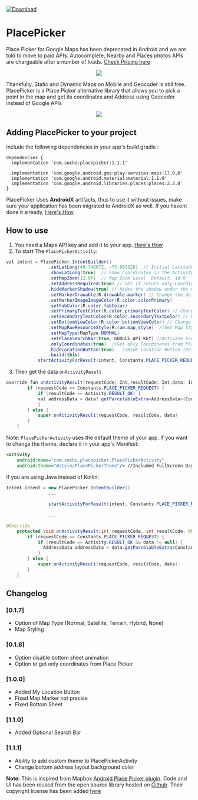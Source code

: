  [ ![Download](https://api.bintray.com/packages/suchox/Android/com.sucho.placepicker/images/download.svg) ](https://bintray.com/suchox/Android/com.sucho.placepicker/_latestVersion)

# PlacePicker
Place Picker for Google Maps has been deprecated in Android and we are told to move to paid APIs. Autocomplete, Nearby and Places photos APIs are chargeable after a number of loads. [Check Pricing here](https://cloud.google.com/maps-platform/pricing/sheet/)

<p align="center"><img src="https://github.com/suchoX/PlacePicker/blob/master/screens/place_picker_deprecated.png"></p>

Thankfully, Static and Dynamic Maps on Mobile and Geocoder is still free. PlacePicker is a Place Picker alternative library that allows you to pick a point in the map and get its coordinates and Address using Geocoder instead of Google APIs

<p align="center"><img src="https://github.com/suchoX/PlacePicker/blob/master/screens/demo.gif"></p>

## Adding PlacePicker to your project

Include the following dependencies in your app's build.gradle :

```
dependencies {
  implementation 'com.sucho:placepicker:1.1.1'

  implementation 'com.google.android.gms:play-services-maps:17.0.0'
  implementation 'com.google.android.material:material:1.1.0'
  implementation 'com.google.android.libraries.places:places:2.2.0'
}
```
PlacePicker Uses **AndroidX** artifacts, thus to use it without issues, make sure your application has been migrated to AndroidX as well. If you havent done it already, [Here's How](https://developer.android.com/jetpack/androidx/migrate)

## How to use

1. You need a Maps API key and add it to your app. [Here's How](https://developers.google.com/maps/documentation/android-sdk/signup)
2. To start The `PlacePickerActivity`:

``` java
val intent = PlacePicker.IntentBuilder()
                .setLatLong(40.748672, -73.985628)  // Initial Latitude and Longitude the Map will load into
                .showLatLong(true)  // Show Coordinates in the Activity
                .setMapZoom(12.0f)  // Map Zoom Level. Default: 14.0
                .setAddressRequired(true) // Set If return only Coordinates if cannot fetch Address for the coordinates. Default: True
                .hideMarkerShadow(true) // Hides the shadow under the map marker. Default: False
                .setMarkerDrawable(R.drawable.marker) // Change the default Marker Image
                .setMarkerImageImageColor(R.color.colorPrimary)
                .setFabColor(R.color.fabColor)
                .setPrimaryTextColor(R.color.primaryTextColor) // Change text color of Shortened Address
                .setSecondaryTextColor(R.color.secondaryTextColor) // Change text color of full Address
                .setBottomViewColor(R.color.bottomViewColor) // Change Address View Background Color (Default: White)
                .setMapRawResourceStyle(R.raw.map_style)  //Set Map Style (https://mapstyle.withgoogle.com/)
                .setMapType(MapType.NORMAL)
                .setPlaceSearchBar(true, GOOGLE_API_KEY) //Activate GooglePlace Search Bar. Default is false/not activated. SearchBar is a chargeable feature by Google
                .onlyCoordinates(true)  //Get only Coordinates from Place Picker
                .hideLocationButton(true)   //Hide Location Button (Default: false)
                .build(this)
            startActivityForResult(intent, Constants.PLACE_PICKER_REQUEST)
```
3. Then get the data `onActivityResult`
```java
override fun onActivityResult(requestCode: Int,resultCode: Int,data: Intent?) {
        if (requestCode == Constants.PLACE_PICKER_REQUEST) {
            if (resultCode == Activity.RESULT_OK) {
            val addressData = data?.getParcelableExtra<AddressData>(Constants.ADDRESS_INTENT)
            }
        } else {
            super.onActivityResult(requestCode, resultCode, data)
        }
    }
```

Note: `PlacePickerActivity` uses the default theme of your app. If you want to change the theme, declare it in your app's Manifest:
```xml
<activity
    android:name="com.sucho.placepicker.PlacePickerActivity"
    android:theme="@style/PlacePickerTheme"/> //Included FullScreen Day-Night Theme
```

If you are using Java instead of Kotlin:
```java
Intent intent = new PlacePicker.IntentBuilder()
                ...
                
                startActivityForResult(intent, Constants.PLACE_PICKER_REQUEST);
                
                ...

@Override
    protected void onActivityResult(int requestCode, int resultCode, @Nullable Intent data) {
        if (requestCode == Constants.PLACE_PICKER_REQUEST) {
            if (resultCode == Activity.RESULT_OK && data != null) {
              AddressData addressData = data.getParcelableExtra(Constants.ADDRESS_INTENT);
            }
        } else {
            super.onActivityResult(requestCode, resultCode, data);
        }
    }
```

## Changelog

### [0.1.7]
- Option of Map Type (Normal, Satellite, Terrain, Hybrid, None)
- Map Styling

### [0.1.8]
- Option disable bottom sheet animation
- Option to get only coordinates from Place Picker

### [1.0.0]
- Added My Location Button
- Fixed Map Marker not precise
- Fixed Bottom Sheet

### [1.1.0]
- Added Optional Search Bar

### [1.1.1]
- Ability to add custom theme to PlacePickerActivity
- Change bottom address layout background color


**Note:** This is inspired from Mapbox [Android Place Picker plugin](https://docs.mapbox.com/android/plugins/examples/place-picker/). Code and UI has been reused from the open source library hosted on [Github](https://github.com/mapbox/mapbox-plugins-android). Their copyright license has been added [here](https://github.com/suchoX/PlacePicker/blob/master/LICENSE)
